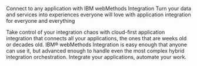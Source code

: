 Connect to any application with IBM webMethods Integration
Turn your data and services into experiences everyone will love with application integration for everyone and everything


Take control of your integration chaos with cloud-first application integration that connects all your applications, the ones that are weeks old or decades old. IBM® webMethods Integration is easy enough that anyone can use it, but advanced enough to handle even the most complex hybrid integration orchestration. Integrate your applications, automate your work. 
